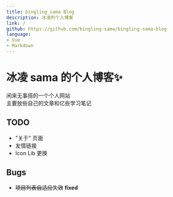 ```yaml
---
title: bingling_sama Blog
description: 冰凌的个人博客
link: /
github: https://github.com/bingling-sama/bingling-sama-blog
language:
- Vue
- Markdown
---
```


# 冰凌 sama 的个人博客✨
闲来无事搭的一个个人网站   
主要放些自己的文章和亿些学习笔记

## TODO
- "关于" 页面
- 友情链接
- Icon Lib 更换



## Bugs
- ~~项目列表自适应失效~~ **fixed**
